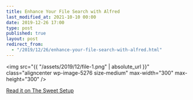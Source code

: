 ```yaml
---
title: Enhance Your File Search with Alfred
last_modified_at: 2021-10-10 00:00
date: 2019-12-26 17:00
type: post
published: true
layout: post
redirect_from:
  - "/2019/12/26/enhance-your-file-search-with-alfred.html"
---
```

<img src="{{ "/assets/2019/12/file-1.png" | absolute_url }}" class="aligncenter wp-image-5276 size-medium" max-width="300" max-height="300" />  

<!--more-->

<a href="https://thesweetsetup.com/enhance-file-search-alfred/">Read it on The Sweet Setup</a>  
